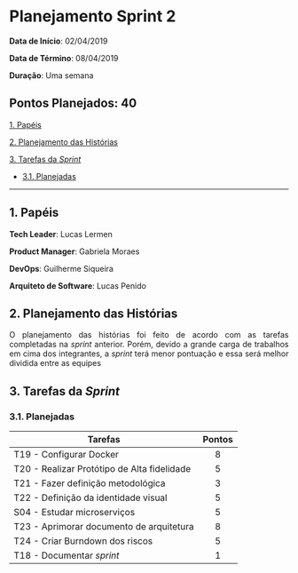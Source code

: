 # Planejamento Sprint 2

**Data de Início**: 02/04/2019

**Data de Término**: 08/04/2019

**Duração**: Uma semana

**Pontos Planejados**: 40
-------

[1. Papéis](#_1-papéis)

[2. Planejamento das Histórias](#_2-planejamento-das-historias)

[3. Tarefas da _Sprint_](#_3-tarefas-da-sprint)  

  * [3.1. Planejadas](#_31-planejadas)

-------

## 1. Papéis

**Tech Leader**: Lucas Lermen

**Product Manager**: Gabriela Moraes

**DevOps**: Guilherme Siqueira

**Arquiteto de Software**: Lucas Penido


## 2. Planejamento das Histórias

<p align = "justify"> O planejamento das histórias foi feito de acordo com as tarefas completadas na <i>sprint</i> anterior. Porém, devido a grande carga de trabalhos em cima dos integrantes, a <i>sprint</i> terá menor pontuação e essa será melhor dividida entre as equipes</p>


## 3. Tarefas da _Sprint_

### 3.1. Planejadas

|Tarefas|Pontos|
|--|:--:|
| T19 - Configurar Docker | 8 |
| T20 - Realizar Protótipo de Alta fidelidade | 5 |
| T21 - Fazer definição metodológica | 3 |
| T22 - Definição da identidade visual | 5 |
| S04 - Estudar microserviços | 5 |
| T23 - Aprimorar documento de arquitetura| 8 |
| T24 - Criar Burndown dos riscos | 5 |
| T18 - Documentar <i>sprint</i> | 1 |


